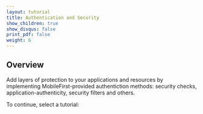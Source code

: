 ```yaml
---
layout: tutorial
title: Authentication and Security
show_children: true
show_disqus: false
print_pdf: false
weight: 6
---
```

## Overview
Add layers of protection to your applications and resources by implementing MobileFirst-provided authentiction methods: security checks, application-authenticity, security filters and others.

To continue, select a tutorial:
